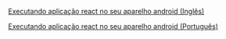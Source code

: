 [Executando aplicação react no seu aparelho android (Inglês)](https://reactnative.dev/docs/running-on-device)

[Executando aplicação react no seu aparelho android (Português)](https://react-native.rocketseat.dev/usb/android)